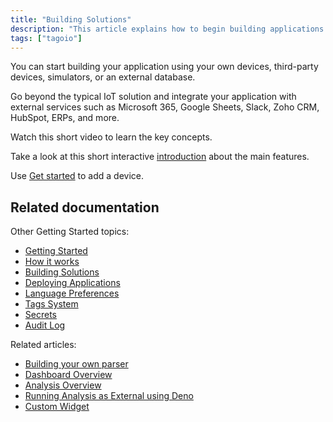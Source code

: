 ```yaml
---
title: "Building Solutions"
description: "This article explains how to begin building applications on TagoIO using your own or third-party devices, simulators, or external databases, and how to integrate with external services; it also includes an introductory video and links to getting-started resources."
tags: ["tagoio"]
---
```


You can start building your application using your own devices, third-party devices, simulators, or an external database.

Go beyond the typical IoT solution and integrate your application with external services such as Microsoft 365, Google Sheets, Slack, Zoho CRM, HubSpot, ERPs, and more.

Watch this short video to learn the key concepts.

<!-- Image placeholder removed for build -->

Take a look at this short interactive [introduction](link-to-introduction) about the main features.

Use [Get started](link-to-getting-started) to add a device.

## Related documentation

Other Getting Started topics:
- [Getting Started](link-to-getting-started)
- [How it works](link-to-how-it-works)
- [Building Solutions](link-to-building-solutions)
- [Deploying Applications](link-to-deploying-applications)
- [Language Preferences](link-to-language-preferences)
- [Tags System](link-to-tags-system)
- [Secrets](link-to-secrets)
- [Audit Log](link-to-audit-log)

Related articles:
- [Building your own parser](link-to-building-your-own-parser)
- [Dashboard Overview](link-to-dashboard-overview)
- [Analysis Overview](link-to-analysis-overview)
- [Running Analysis as External using Deno](link-to-running-analysis-external-deno)
- [Custom Widget](link-to-custom-widget)